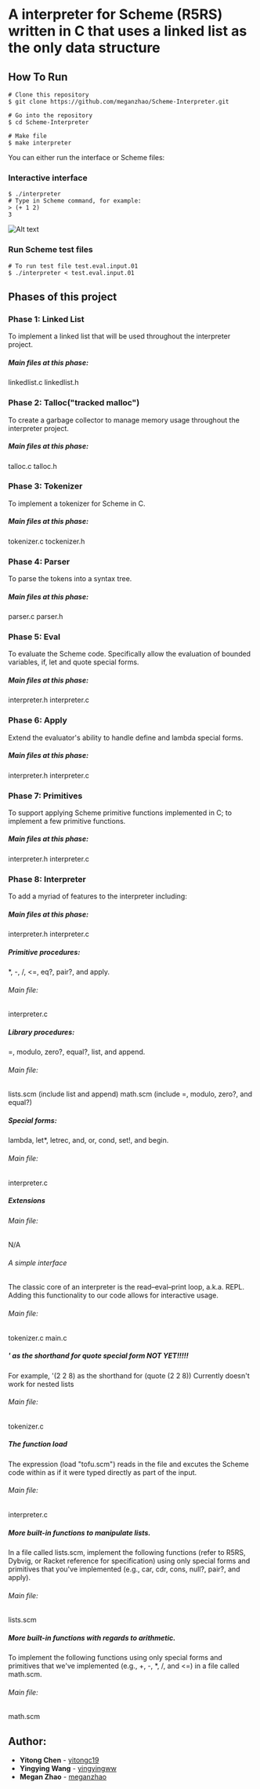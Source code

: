 # A interpreter for Scheme (R5RS) written in C that uses a linked list as the only data structure

## How To Run
```
# Clone this repository
$ git clone https://github.com/meganzhao/Scheme-Interpreter.git

# Go into the repository
$ cd Scheme-Interpreter

# Make file
$ make interpreter
```
You can either run the interface or Scheme files:
### Interactive interface
```
$ ./interpreter
# Type in Scheme command, for example:
> (+ 1 2)
3
```
![Alt text](img-demo/img1.png?raw=true "Title")
### Run Scheme test files
```
# To run test file test.eval.input.01
$ ./interpreter < test.eval.input.01
```

## Phases of this project
### Phase 1: Linked List
To implement a linked list that will be used throughout the interpreter project.
##### Main files at this phase: 
linkedlist.c linkedlist.h

### Phase 2: Talloc("tracked malloc")
To create a garbage collector to manage memory usage throughout the interpreter project.
##### Main files at this phase: 
talloc.c talloc.h
### Phase 3: Tokenizer
To implement a tokenizer for Scheme in C.
##### Main files at this phase: 
tokenizer.c tockenizer.h
### Phase 4: Parser
To parse the tokens into a syntax tree.
##### Main files at this phase: 
parser.c parser.h

### Phase 5: Eval
To evaluate the Scheme code. Specifically allow the evaluation of
bounded variables, if, let and quote special forms.
##### Main files at this phase:
interpreter.h interpreter.c

### Phase 6: Apply
Extend the evaluator's ability to handle define and lambda special forms.
##### Main files at this phase:
interpreter.h interpreter.c

### Phase 7: Primitives
To support applying Scheme primitive functions implemented in C; to implement a few primitive functions.
##### Main files at this phase:
interpreter.h interpreter.c

### Phase 8: Interpreter
To add a myriad of features to the interpreter including:
##### Main files at this phase:
interpreter.h interpreter.c

##### Primitive procedures:
*, -, /, <=, eq?, pair?, and apply.
###### Main file:
interpreter.c

##### Library procedures:
=, modulo, zero?, equal?, list, and append.
###### Main file:
lists.scm (include list and append)
math.scm (include =, modulo, zero?, and equal?)
##### Special forms: 
lambda, let*, letrec, and, or, cond, set!, and begin.
###### Main file:
interpreter.c


##### Extensions 
###### Main file:
N/A
###### A simple interface
The classic core of an interpreter is the read–eval–print loop, a.k.a. REPL. Adding this functionality to our code allows for interactive usage.
###### Main file:
tokenizer.c main.c

##### ' as the shorthand for quote special form NOT YET!!!!!
For example, '(2 2 8) as the shorthand for (quote (2 2 8))
Currently doesn't work for nested lists
###### Main file:
tokenizer.c 

##### The function load
The expression (load "tofu.scm") reads in the file and excutes the Scheme code within as if it were typed directly as part of the input.
###### Main file:
interpreter.c

##### More built-in functions to manipulate lists.
In a file called lists.scm, implement the following functions (refer to R5RS, Dybvig, or Racket reference for specification) using only special forms and primitives that you've implemented (e.g., car, cdr, cons, null?, pair?, and apply).
###### Main file:
lists.scm

##### More built-in functions with regards to arithmetic.
To implement the following functions using only special forms and primitives that we've implemented (e.g., +, -, *, /, and <=) in a file called math.scm.
###### Main file:
math.scm





## Author: 
* **Yitong Chen** - [yitongc19](https://github.com/yitongc19)
* **Yingying Wang** - [yingyingww](https://github.com/yingyingww)
* **Megan Zhao** - [meganzhao](https://github.com/meganzhao)
